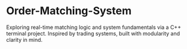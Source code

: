 # Order-Matching-System
Exploring real-time matching logic and system fundamentals via a C++ terminal project. Inspired by trading systems, built with modularity and clarity in mind.
